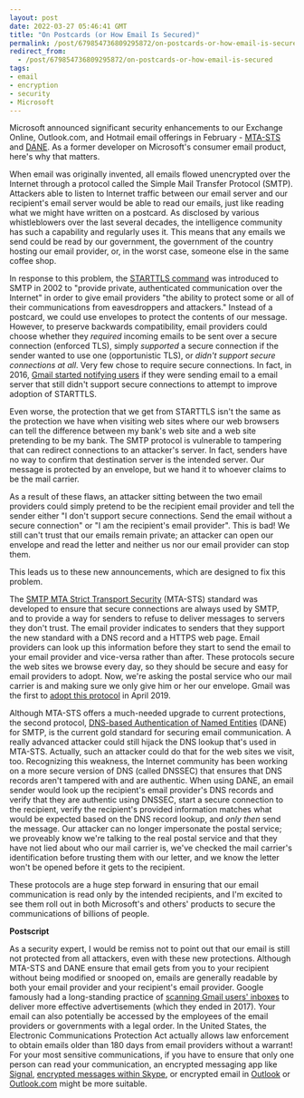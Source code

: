 ```yaml
---
layout: post
date: 2022-03-27 05:46:41 GMT
title: "On Postcards (or How Email Is Secured)"
permalink: /post/679854736809295872/on-postcards-or-how-email-is-secured
redirect_from: 
  - /post/679854736809295872/on-postcards-or-how-email-is-secured
tags:
- email
- encryption
- security
- Microsoft
---
```

<p>Microsoft announced significant security enhancements to our Exchange Online, Outlook.com, and Hotmail email offerings in February - <a href="https://techcommunity.microsoft.com/t5/exchange-team-blog/introducing-mta-sts-for-exchange-online/ba-p/3106386">MTA-STS</a> and <a href="https://techcommunity.microsoft.com/t5/exchange-team-blog/releasing-outbound-smtp-dane-with-dnssec/ba-p/3100920">DANE</a>. As a former developer on Microsoft's consumer email product, here's why that matters.</p>

<p>When email was originally invented, all emails flowed unencrypted over the Internet through a protocol called the Simple Mail Transfer Protocol (SMTP). Attackers able to listen to Internet traffic between our email server and our recipient's email server would be able to read our emails, just like reading what we might have written on a postcard. As disclosed by various whistleblowers over the last several decades, the intelligence community has such a capability and regularly uses it. This means that any emails we send could be read by our government, the government of the country hosting our email provider, or, in the worst case, someone else in the same coffee shop.</p>

<p>In response to this problem, the <a href="https://www.ietf.org/rfc/rfc3207.txt">STARTTLS command</a> was introduced to SMTP in 2002 to "provide private, authenticated communication over the Internet" in order to give email providers "the ability to protect some or all of their communications from eavesdroppers and attackers." Instead of a postcard, we could use envelopes to protect the contents of our message. However, to preserve backwards compatibility, email providers could choose whether they <i>required</i> incoming emails to be sent over a secure connection (enforced TLS), simply <i>supported</i> a secure connection if the sender wanted to use one (opportunistic TLS), or <i>didn't support secure connections at all</i>. Very few chose to require secure connections. In fact, in 2016, <a href="https://blog.google/products/gmail/making-email-safer-for-you-posted-by/">Gmail started notifying users</a> if they were sending email to a email server that still didn't support secure connections to attempt to improve adoption of STARTTLS.</p>

<p>Even worse, the protection that we get from STARTTLS isn't the same as the protection we have when visiting web sites where our web browsers can tell the difference between my bank's web site and a web site pretending to be my bank. The SMTP protocol is vulnerable to tampering that can redirect connections to an attacker's server. In fact, senders have no way to confirm that destination server is the intended server. Our message is protected by an envelope, but we hand it to whoever claims to be the mail carrier.</p>

<p>As a result of these flaws, an attacker sitting between the two email providers could simply pretend to be the recipient email provider and tell the sender either "I don't support secure connections. Send the email without a secure connection" or "I am the recipient's email provider". This is bad! We still can't trust that our emails remain private; an attacker can open our envelope and read the letter and neither us nor our email provider can stop them.</p>

<p>This leads us to these new announcements, which are designed to fix this problem.</p>

<p>The <a href="https://datatracker.ietf.org/doc/html/rfc8461">SMTP MTA Strict Transport Security</a> (MTA-STS) standard was developed to ensure that secure connections are always used by SMTP, and to provide a way for senders to refuse to deliver messages to servers they don't trust. The email provider indicates to senders that they support the new standard with a DNS record and a HTTPS web page. Email providers can look up this information before they start to send the email to your email provider and vice-versa rather than after. These protocols secure the web sites we browse every day, so they should be secure and easy for email providers to adopt. Now, we're asking the postal service who our mail carrier is and making sure we only give him or her our envelope. Gmail was the first to <a href="https://security.googleblog.com/2019/04/gmail-making-email-more-secure-with-mta.html">adopt this protocol</a> in April 2019.</p>

<p>Although MTA-STS offers a much-needed upgrade to current protections, the second protocol, <a href="https://tools.ietf.org/html/rfc7672">DNS-based Authentication of Named Entities</a> (DANE) for SMTP, is the current gold standard for securing email communication. A really advanced attacker could still hijack the DNS lookup that's used in MTA-STS. Actually, such an attacker could do that for the web sites we visit, too. Recognizing this weakness, the Internet community has been working on a more secure version of DNS (called DNSSEC) that ensures that DNS records aren't tampered with and are authentic. When using DANE, an email sender would look up the recipient's email provider's DNS records and verify that they are authentic using DNSSEC, start a secure connection to the recipient, verify the recipient's provided information matches what would be expected based on the DNS record lookup, and <i>only then</i> send the message. Our attacker can no longer impersonate the postal service; we proveably know we're talking to the real postal service and that they have not lied about who our mail carrier is, we've checked the mail carrier's identification before trusting them with our letter, and we know the letter won't be opened before it gets to the recipient.</p>

<p>These protocols are a huge step forward in ensuring that our email communication is read only by the intended recipients, and I'm excited to see them roll out in both Microsoft's and others' products to secure the communications of billions of people.</p>

<p><strong>Postscript</strong></p>
<p>As a security expert, I would be remiss not to point out that our email is still not protected from all attackers, even with these new protections. Although MTA-STS and DANE ensure that email gets from you to your recipient without being modified or snooped on, emails are generally readable by both your email provider and your recipient's email provider. Google famously had a long-standing practice of <a href="https://www.theverge.com/2017/6/23/15862492/google-gmail-advertising-targeting-privacy-cloud-business">scanning Gmail users' inboxes</a> to deliver more effective advertisements (which they ended in 2017). Your email can also potentially be accessed by the employees of the email providers or governments with a legal order. In the United States, the Electronic Communications Protection Act actually allows law enforcement to obtain emails older than 180 days from email providers without a warrant! For your most sensitive communications, if you have to ensure that only one person can read your communication, an encrypted messaging app like <a href="https://signal.org/en/">Signal</a>, <a href="https://go.skype.com/privateconversations">encrypted messages within Skype</a>, or encrypted email in <a href="https://support.microsoft.com/en-us/office/encrypt-email-messages-373339cb-bf1a-4509-b296-802a39d801dc">Outlook</a> or <a href="https://support.microsoft.com/en-us/office/learn-about-encrypted-messages-in-outlook-com-3521aa01-77e3-4cfd-8a13-299eb60b1957">Outlook.com</a> might be more suitable.</p>